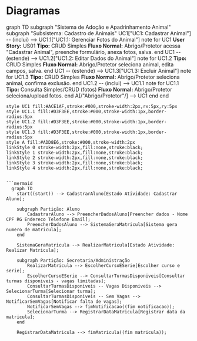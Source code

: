 # Diagramas

graph TD
    subgraph "Sistema de Adoção e Apadrinhamento Animal"
        subgraph "Subsistema: Cadastro de Animais"
            UC1["UC1: Cadastrar Animal"] -- (inclui) --> UC1.1["UC1.1: Gerenciar Fotos do Animal"]
            note for UC1
                **User Story:** US01
                **Tipo:** CRUD Simples
                **Fluxo Normal:** Abrigo/Protetor acessa "Cadastrar Animal", preenche formulário, anexa fotos, salva.
            end
            UC1 -- (estende) --> UC1.2["UC1.2: Editar Dados do Animal"]
            note for UC1.2
                **Tipo:** CRUD Simples
                **Fluxo Normal:** Abrigo/Protetor seleciona animal, edita campos, salva.
            end
            UC1 -- (estende) --> UC1.3["UC1.3: Excluir Animal"]
            note for UC1.3
                **Tipo:** CRUD Simples
                **Fluxo Normal:** Abrigo/Protetor seleciona animal, confirma exclusão.
            end
            UC1.2 -- (inclui) --> UC1.1
            note for UC1.1
                **Tipo:** Consulta Simples/CRUD (fotos)
                **Fluxo Normal:** Abrigo/Protetor seleciona/upload fotos.
            end
            A[/"Abrigo/Protetor"/] --> UC1
        end
    end

    style UC1 fill:#ACE1AF,stroke:#000,stroke-width:2px,rx:5px,ry:5px
    style UC1.1 fill:#D3F3EE,stroke:#000,stroke-width:1px,border-radius:5px
    style UC1.2 fill:#D3F3EE,stroke:#000,stroke-width:1px,border-radius:5px
    style UC1.3 fill:#D3F3EE,stroke:#000,stroke-width:1px,border-radius:5px
    style A fill:#ADD8E6,stroke:#000,stroke-width:2px
    linkStyle 0 stroke-width:2px,fill:none,stroke:black;
    linkStyle 1 stroke-width:2px,fill:none,stroke:black;
    linkStyle 2 stroke-width:2px,fill:none,stroke:black;
    linkStyle 3 stroke-width:2px,fill:none,stroke:black;
    linkStyle 4 stroke-width:2px,fill:none,stroke:black;
```

```mermaid
  graph TD
    start((start)) --> CadastrarAluno[Estado Atividade: Cadastrar Aluno];

    subgraph Partição: Aluno
        CadastrarAluno --> PreencherDadosAluno[Preencher dados - Nome CPF RG Endereco Telefone Email];
        PreencherDadosAluno --> SistemaGeraMatricula[Sistema gera numero de matricula];
    end

    SistemaGeraMatricula --> RealizarMatricula[Estado Atividade: Realizar Matricula];

    subgraph Partição: Secretaria/Administração
        RealizarMatricula --> EscolherCursoESerie[Escolher curso e serie];
        EscolherCursoESerie --> ConsultarTurmasDisponiveis[Consultar turmas disponiveis - vagas limitadas];
        ConsultarTurmasDisponiveis -- Vagas Disponiveis --> SelecionarTurma[Selecionar turma];
        ConsultarTurmasDisponiveis -- Sem Vagas --> NotificarSemVagas[Notificar falta de vagas];
        NotificarSemVagas --> fimNotificacao((fim notificacao));
        SelecionarTurma --> RegistrarDataMatricula[Registrar data da matricula];
    end

    RegistrarDataMatricula --> fimMatricula((fim matricula));


```
